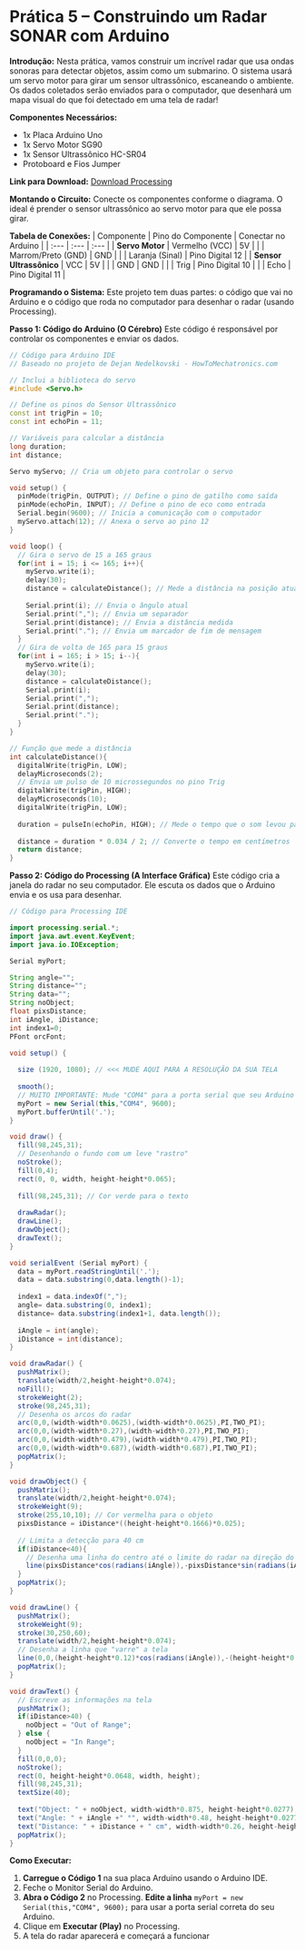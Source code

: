 # **Prática 5 – Construindo um Radar SONAR com Arduino**

**Introdução:**
Nesta prática, vamos construir um incrível radar que usa ondas sonoras para detectar objetos, assim como um submarino. O sistema usará um servo motor para girar um sensor ultrassônico, escaneando o ambiente. Os dados coletados serão enviados para o computador, que desenhará um mapa visual do que foi detectado em uma tela de radar!

**Componentes Necessários:**
*   1x Placa Arduino Uno
*   1x Servo Motor SG90
*   1x Sensor Ultrassônico HC-SR04
*   Protoboard e Fios Jumper

**Link para Download:**
[Download Processing](https://processing.org/download)

**Montando o Circuito:**
Conecte os componentes conforme o diagrama. O ideal é prender o sensor ultrassônico ao servo motor para que ele possa girar.

**Tabela de Conexões:**
| Componente | Pino do Componente | Conectar no Arduino |
| :--- | :--- | :--- |
| **Servo Motor** | Vermelho (VCC) | 5V |
| | Marrom/Preto (GND) | GND |
| | Laranja (Sinal) | Pino Digital 12 |
| **Sensor Ultrassônico** | VCC | 5V |
| | GND | GND |
| | Trig | Pino Digital 10 |
| | Echo | Pino Digital 11 |

**Programando o Sistema:**
Este projeto tem duas partes: o código que vai no Arduino e o código que roda no computador para desenhar o radar (usando Processing).

**Passo 1: Código do Arduino (O Cérebro)**
Este código é responsável por controlar os componentes e enviar os dados.

```c++
// Código para Arduino IDE
// Baseado no projeto de Dejan Nedelkovski - HowToMechatronics.com

// Inclui a biblioteca do servo
#include <Servo.h> 

// Define os pinos do Sensor Ultrassônico
const int trigPin = 10;
const int echoPin = 11;

// Variáveis para calcular a distância
long duration;
int distance;

Servo myServo; // Cria um objeto para controlar o servo

void setup() {
  pinMode(trigPin, OUTPUT); // Define o pino de gatilho como saída
  pinMode(echoPin, INPUT); // Define o pino de eco como entrada
  Serial.begin(9600); // Inicia a comunicação com o computador
  myServo.attach(12); // Anexa o servo ao pino 12
}

void loop() {
  // Gira o servo de 15 a 165 graus
  for(int i = 15; i <= 165; i++){  
    myServo.write(i);
    delay(30);
    distance = calculateDistance(); // Mede a distância na posição atual
    
    Serial.print(i); // Envia o ângulo atual
    Serial.print(","); // Envia um separador
    Serial.print(distance); // Envia a distância medida
    Serial.print("."); // Envia um marcador de fim de mensagem
  }
  // Gira de volta de 165 para 15 graus
  for(int i = 165; i > 15; i--){  
    myServo.write(i);
    delay(30);
    distance = calculateDistance();
    Serial.print(i);
    Serial.print(",");
    Serial.print(distance);
    Serial.print(".");
  }
}

// Função que mede a distância
int calculateDistance(){
  digitalWrite(trigPin, LOW); 
  delayMicroseconds(2);
  // Envia um pulso de 10 microssegundos no pino Trig
  digitalWrite(trigPin, HIGH);
  delayMicroseconds(10);
  digitalWrite(trigPin, LOW);
  
  duration = pulseIn(echoPin, HIGH); // Mede o tempo que o som levou para voltar
  
  distance = duration * 0.034 / 2; // Converte o tempo em centímetros
  return distance;
}
```

**Passo 2: Código do Processing (A Interface Gráfica)**
Este código cria a janela do radar no seu computador. Ele escuta os dados que o Arduino envia e os usa para desenhar.

```java
// Código para Processing IDE

import processing.serial.*;
import java.awt.event.KeyEvent;
import java.io.IOException;

Serial myPort; 

String angle="";
String distance="";
String data="";
String noObject;
float pixsDistance;
int iAngle, iDistance;
int index1=0;
PFont orcFont;

void setup() {
  
  size (1920, 1080); // <<< MUDE AQUI PARA A RESOLUÇÃO DA SUA TELA
  
  smooth();
  // MUITO IMPORTANTE: Mude "COM4" para a porta serial que seu Arduino está usando.
  myPort = new Serial(this,"COM4", 9600); 
  myPort.bufferUntil('.'); 
}

void draw() { 
  fill(98,245,31);
  // Desenhando o fundo com um leve "rastro"
  noStroke();
  fill(0,4); 
  rect(0, 0, width, height-height*0.065); 
  
  fill(98,245,31); // Cor verde para o texto
  
  drawRadar(); 
  drawLine();
  drawObject();
  drawText();
}

void serialEvent (Serial myPort) { 
  data = myPort.readStringUntil('.');
  data = data.substring(0,data.length()-1);
  
  index1 = data.indexOf(","); 
  angle= data.substring(0, index1); 
  distance= data.substring(index1+1, data.length()); 
  
  iAngle = int(angle);
  iDistance = int(distance);
}

void drawRadar() {
  pushMatrix();
  translate(width/2,height-height*0.074); 
  noFill();
  strokeWeight(2);
  stroke(98,245,31);
  // Desenha os arcos do radar
  arc(0,0,(width-width*0.0625),(width-width*0.0625),PI,TWO_PI);
  arc(0,0,(width-width*0.27),(width-width*0.27),PI,TWO_PI);
  arc(0,0,(width-width*0.479),(width-width*0.479),PI,TWO_PI);
  arc(0,0,(width-width*0.687),(width-width*0.687),PI,TWO_PI);
  popMatrix();
}

void drawObject() {
  pushMatrix();
  translate(width/2,height-height*0.074);
  strokeWeight(9);
  stroke(255,10,10); // Cor vermelha para o objeto
  pixsDistance = iDistance*((height-height*0.1666)*0.025); 
  
  // Limita a detecção para 40 cm
  if(iDistance<40){
    // Desenha uma linha do centro até o limite do radar na direção do objeto
    line(pixsDistance*cos(radians(iAngle)),-pixsDistance*sin(radians(iAngle)),(width-width*0.505)*cos(radians(iAngle)),-(width-width*0.505)*sin(radians(iAngle)));
  }
  popMatrix();
}

void drawLine() {
  pushMatrix();
  strokeWeight(9);
  stroke(30,250,60);
  translate(width/2,height-height*0.074);
  // Desenha a linha que "varre" a tela
  line(0,0,(height-height*0.12)*cos(radians(iAngle)),-(height-height*0.12)*sin(radians(iAngle)));
  popMatrix();
}

void drawText() {
  // Escreve as informações na tela
  pushMatrix();
  if(iDistance>40) {
    noObject = "Out of Range";
  } else {
    noObject = "In Range";
  }
  fill(0,0,0);
  noStroke();
  rect(0, height-height*0.0648, width, height);
  fill(98,245,31);
  textSize(40);
  
  text("Object: " + noObject, width-width*0.875, height-height*0.0277);
  text("Angle: " + iAngle +" °", width-width*0.48, height-height*0.0277);
  text("Distance: " + iDistance + " cm", width-width*0.26, height-height*0.0277);
  popMatrix();
}
```

**Como Executar:**
1.  **Carregue o Código 1** na sua placa Arduino usando o Arduino IDE.
2.  Feche o Monitor Serial do Arduino.
3.  **Abra o Código 2** no Processing. **Edite a linha** `myPort = new Serial(this,"COM4", 9600);` para usar a porta serial correta do seu Arduino.
4.  Clique em **Executar (Play)** no Processing.
5.  A tela do radar aparecerá e começará a funcionar